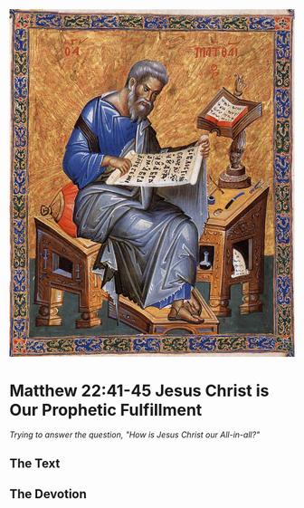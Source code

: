 <img class="intro-right" src="art-matthew.jpg">

# Matthew 22:41-45 Jesus Christ is Our Prophetic Fulfillment

*Trying to answer the question, "How is Jesus Christ our All-in-all?"*

## The Text

## The Devotion